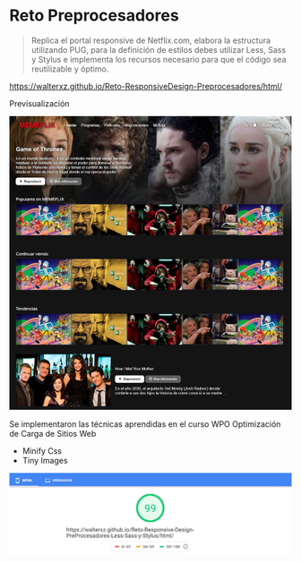 # Reto Preprocesadores

>Replica el portal responsive de Netflix.com, elabora la estructura utilizando PUG, para la definición de estilos debes utilizar Less, Sass y Stylus e implementa los recursos necesario para  que el código sea reutilizable y óptimo.

https://walterxz.github.io/Reto-ResponsiveDesign-Preprocesadores/html/

Previsualización

![Image](./img/Capture.JPG)


Se implementaron las técnicas aprendidas en el curso WPO Optimización de Carga de Sitios Web

* Minify Css
* Tiny Images

![Image](./img/WPO.JPG)
